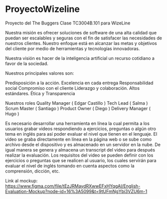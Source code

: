 # ProyectoWizeline
Proyecto del The Buggers Clase TC3004B.101 para WizeLine

Nuestra misión es ofrecer soluciones de software de una alta calidad que puedan ser escalables
y seguras con el fin de satisfacer las necesidades de nuestros clientes. Nuestro enfoque está
en alcanzar las metas y objetivos del cliente por medio de herramientas y tecnologías innovadoras.

Nuestra visión es hacer de la inteligencia artificial un recurso cotidiano a favor de la sociedad.

Nuestros principales valores son:

Predisposición a la acción.
Excelencia en cada entrega
Responsabilidad social
Compromiso con el cliente
Liderazgo y colaboración.
Altos estándares.
Ética y Transparencia

Nuestros roles
Quality Manager ( Edgar Castillo )
Tech Lead ( Salma )
Scrum Master ( Santiago )
Product Owner ( Diego )
Delivery Manager ( Hugo )

Es necesario desarrollar una herramienta en línea la cual permita a los usuarios grabar
videos respondiendo a ejercicios, preguntas o algún otro tema en inglés para así poder
evaluar el nivel que tienen en el lenguaje.
El video se graba directamente en línea en la página web o se sube como archivo desde
el dispositivo y es almacenado en un servidor en la nube. De igual manera se genera y
almacena un transcript del video para después realizar la evaluación.
Los requisitos del video se pueden definir con los ejercicios o preguntas que se realicen
al usuario, los cuales servirán para evaluar el nivel de inglés tomando en cuenta aspectos
como la comprensión, dicción, etc.

Link al mockup:   https://www.figma.com/file/tEzJRMaydRXwwEFxHYqgAl/English-Evaluation-Mockup?node-id=16%3A5099&t=9tUFmNgYbi3VZU6m-1
